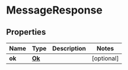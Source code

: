 
# MessageResponse

## Properties
Name | Type | Description | Notes
------------ | ------------- | ------------- | -------------
**ok** | [**Ok**](Ok.md) |  |  [optional]



